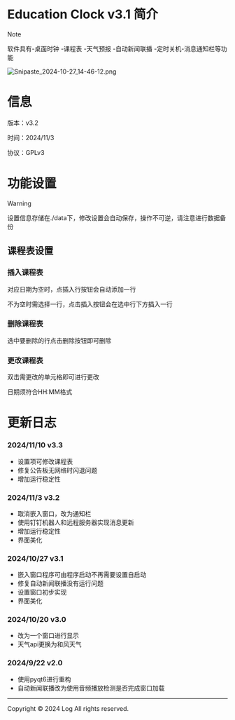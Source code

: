 # Education Clock v3.1 简介

> [!NOTE]
>
> 软件具有-桌面时钟 -课程表 -天气预报 -自动新闻联播 -定时关机-消息通知栏等功能

![Snipaste_2024-10-27_14-46-12.png](https://s2.loli.net/2024/10/27/wC2fM1sVGmhSt6z.png)

# 信息

版本：v3.2

时间：2024/11/3

协议：GPLv3

# 功能设置

> [!WARNING]
>
> 设置信息存储在./data下，修改设置会自动保存，操作不可逆，请注意进行数据备份

## 课程表设置

### 插入课程表

对应日期为空时，点插入行按钮会自动添加一行

不为空时需选择一行，点击插入按钮会在选中行下方插入一行

### 删除课程表

选中要删除的行点击删除按钮即可删除

### 更改课程表

双击需更改的单元格即可进行更改

日期须符合HH:MM格式

# 更新日志

### 2024/11/10 v3.3

- 设置项可修改课程表
- 修复公告板无网络时闪退问题
- 增加运行稳定性

### 2024/11/3 v3.2

- 取消嵌入窗口，改为通知栏
- 使用钉钉机器人和远程服务器实现消息更新
- 增加运行稳定性
- 界面美化

### 2024/10/27 v3.1

- 嵌入窗口程序可由程序启动不再需要设置自启动
- 修复自动新闻联播没有运行问题
- 设置窗口初步实现
- 界面美化

### 2024/10/20 v3.0

- 改为一个窗口进行显示
- 天气api更换为和风天气

### 2024/9/22 v2.0

- 使用pyqt6进行重构
- 自动新闻联播改为使用音频播放检测是否完成窗口加载

------

Copyright © 2024  Log  All rights reserved.

